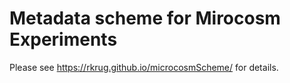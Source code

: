 Metadata scheme for Mirocosm Experiments
================

<!-- README.md is generated from README.Rmd. Please edit that file -->

Please see <https://rkrug.github.io/microcosmScheme/> for details.
